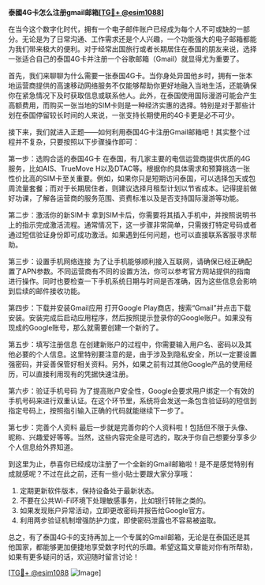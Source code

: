 **泰國4G卡怎么注册gmail邮箱[[TG💪+ @esim1088](https://t.me/s/esim1088)]**

在当今这个数字化时代，拥有一个电子邮件账户已经成为每个人不可或缺的一部分。无论是为了日常沟通、工作需求还是个人兴趣，一个功能强大的电子邮箱都能为我们带来极大的便利。对于经常出国旅行或者长期居住在泰国的朋友来说，选择一张适合自己的泰国4G卡并注册一个谷歌邮箱（Gmail）就显得尤为重要了。

首先，我们来聊聊为什么需要一张泰国4G卡。当你身处异国他乡时，拥有一张本地运营商提供的高速移动网络服务不仅能够帮助你更好地融入当地生活，还能确保你在紧急情况下及时获取信息或联系他人。此外，在泰国使用国际漫游可能会产生高额费用，而购买一张当地的SIM卡则是一种经济实惠的选择。特别是对于那些计划在泰国停留较长时间的人来说，一张支持长期使用的4G卡更是必不可少。

接下来，我们就进入正题——如何利用泰国4G卡注册Gmail邮箱吧！其实整个过程并不复杂，只要按照以下步骤操作即可：

第一步：选购合适的泰国4G卡
在泰国，有几家主要的电信运营商提供优质的4G服务，比如AIS、TrueMove H以及DTAC等。根据你的具体需求和预算挑选一张性价比高的SIM卡至关重要。例如，如果你只是短期访问泰国，可以选择包天或包周流量套餐；而对于长期居住者，则建议选择月租型计划以节省成本。记得提前做好功课，了解各运营商的服务范围、资费标准以及是否支持国际漫游等功能。

第二步：激活你的新SIM卡
拿到SIM卡后，你需要将其插入手机中，并按照说明书上的指示完成激活流程。通常情况下，这一步骤非常简单，只需拨打特定号码或者通过短信验证身份即可成功激活。如果遇到任何问题，也可以直接联系客服寻求帮助。

第三步：设置手机网络连接
为了让手机能够顺利接入互联网，请确保已经正确配置了APN参数。不同运营商有不同的设置方法，你可以参考官方网站提供的指南进行操作。同时也要检查一下手机系统日期与时间是否准确，因为这些信息会影响到后续的邮件接收功能。

第四步：下载并安装Gmail应用
打开Google Play商店，搜索“Gmail”并点击下载安装。安装完成后启动应用程序，然后按照提示登录你的Google账户。如果没有现成的Google账号，那么就需要创建一个新的了。

第五步：填写注册信息
在创建新账户的过程中，你需要输入用户名、密码以及其他必要的个人信息。这里特别要注意的是，由于涉及到隐私安全，所以一定要设置强密码，并妥善保管好相关资料。另外，如果之前有过其他Google产品的使用经历，可以直接利用现有的凭据快速注册。

第六步：验证手机号码
为了提高账户安全性，Google会要求用户绑定一个有效的手机号码来进行双重认证。在这个环节里，系统将会发送一条包含验证码的短信到指定号码上，按照指引输入正确的代码就能继续下一步了。

第七步：完善个人资料
最后一步就是完善你的个人资料啦！包括但不限于头像、昵称、兴趣爱好等等。当然，这些内容完全是可选的，取决于你自己想要分享多少个人信息给外界知道。

到这里为止，恭喜你已经成功注册了一个全新的Gmail邮箱啦！是不是感觉特别有成就感呢？不过在此之前，还有一些小贴士要跟大家分享哦：

1. 定期更新软件版本，保持设备处于最新状态。
2. 不要在公共Wi-Fi环境下处理敏感事务，比如银行转账之类的。
3. 如果发现账户异常活动，立即更改密码并报告给Google官方。
4. 利用两步验证机制增强防护力度，即使密码泄露也不容易被盗取。

总之，有了泰国4G卡的支持再加上一个专属的Gmail邮箱，无论是在泰国还是其他国家，都能够更加便捷地享受数字时代的乐趣。希望这篇文章能对你有所帮助，如果有更多疑问的话，欢迎随时留言讨论！

[[TG💪+ @esim1088](https://t.me/s/esim1088) ![Image](https://i.postimg.cc/4NQfJmqS/Snipaste-2025-05-13-00-14-12.png)]